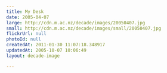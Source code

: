 ```yaml
---
title: My Desk
date: 2005-04-07
large: http://cdn.m.ac.nz/decade/images/20050407.jpg
small: http://cdn.m.ac.nz/decade/images/small/20050407.jpg
flickrUrl: null
photoId: null
createdAt: 2011-01-30 11:07:18.348917
updatedAt: 2005-10-07 10:06:49
layout: decade-image

---
```


